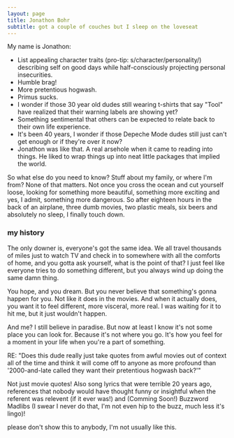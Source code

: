```yaml
---
layout: page
title: Jonathon Bohr
subtitle: got a couple of couches but I sleep on the loveseat
---
```


My name is Jonathon:

- List appealing character traits (pro-tip: s/character/personality/) describing self on good days while half-consciously projecting personal insecurities.
- Humble brag!
- More pretentious hogwash.
- Primus sucks.
- I wonder if those 30 year old dudes still wearing t-shirts that say "Tool" have realized that their warning labels are showing yet?
- Something sentimental that others can be expected to relate back to their own life experience.
- It's been 40 years, I wonder if those Depeche Mode dudes still just can't get enough or if they're over it now?
- Jonathon was like that. A real arsehole when it came to reading into things. He liked to wrap things up into neat little packages that implied the world.

So what else do you need to know? Stuff about my family, or where I'm from? None of that matters. Not once you cross the ocean and cut yourself loose, looking for something more beautiful, something more exciting and yes, I admit, something more dangerous. So after eighteen hours in the back of an airplane, three dumb movies, two plastic meals, six beers and absolutely no sleep, I finally touch down.

### my history

The only downer is, everyone's got the same idea. We all travel thousands of miles just to watch TV and check in to somewhere with all the comforts of home, and you gotta ask yourself, what is the point of that? I just feel like everyone tries to do something different, but you always wind up doing the same damn thing.

You hope, and you dream. But you never believe that something's gonna happen for you. Not like it does in the movies. And when it actually does, you want it to feel different, more visceral, more real. I was waiting for it to hit me, but it just wouldn't happen.

And me? I still believe in paradise. But now at least I know it's not some place you can look for. Because it's not where you go. It's how you feel for a moment in your life when you're a part of something.



RE: "Does this dude really just take quotes from awful movies out of context all of the time and think it will come off to anyone as more profound than '2000-and-late called they want their pretentious hogwash back?'"

Not just movie quotes! Also song lyrics that were terrible 20 years ago, references that nobody would have thought funny or insightful when the referent was relevent (if it ever was!) and (Comming Soon!) Buzzword Madlibs (I swear I never do that, I'm not even hip to the buzz, much less it's lingo)!

please don't show this to anybody, I'm not usually like this.